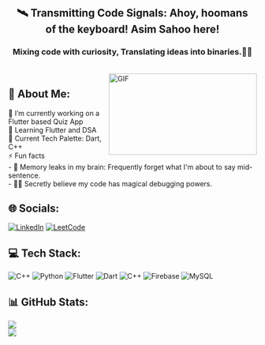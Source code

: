 <h2 align="center">🛰 Transmitting Code Signals: Ahoy, hoomans of the keyboard! Asim Sahoo here!</h1>
<h3 align="center">Mixing code with curiosity, Translating ideas into binaries.🧑‍💻</h3><br>
<img align="right" alt="GIF" src="https://media.giphy.com/media/13HgwGsXF0aiGY/giphy.gif" width="300" height="165" />

## 💫 About Me:
🔭 I’m currently working on a Flutter based Quiz App <br>🌱 Learning Flutter and DSA<br>🌈 Current Tech Palette: Dart, C++<br>⚡ Fun facts<br>- 🧠 Memory leaks in my brain: Frequently forget what I'm about to say mid-sentence.<br>- 🧙‍♂ Secretly believe my code has magical debugging powers.<br>

## 🌐 Socials:
[![LinkedIn](https://img.shields.io/badge/LinkedIn-%230077B5.svg?logo=linkedin&logoColor=white)](https://linkedin.com/in/asimsahoo) 
[![LeetCode](https://img.shields.io/badge/LeetCode-000000?&logo=LeetCode&logoColor=white)](https://leetcode.com/asimsahoo/) 

## 💻 Tech Stack:
![C++](https://img.shields.io/badge/c++-%2300599C.svg?style=flat&logo=c%2B%2B&logoColor=white) ![Python](https://img.shields.io/badge/python-3670A0?style=flat&logo=python&logoColor=ffdd54) ![Flutter](https://img.shields.io/badge/Flutter-%2302569B.svg?style=flat&logo=Flutter&logoColor=white) ![Dart](https://img.shields.io/badge/dart-%230175C2.svg?style=flat&logo=dart&logoColor=white) ![C++](https://img.shields.io/badge/c++-%2300599C.svg?style=flat&logo=c%2B%2B&logoColor=white) ![Firebase](https://img.shields.io/badge/firebase-%23039BE5.svg?style=flat&logo=firebase) ![MySQL](https://img.shields.io/badge/mysql-%2300000f.svg?style=flat&logo=mysql&logoColor=white)

## 📊 GitHub Stats:
![](https://github-readme-stats.vercel.app/api?username=asim-sahoo&theme=radical&hide_border=true&include_all_commits=true&count_private=false)<br>
![](https://github-readme-stats.vercel.app/api/top-langs/?username=asim-sahoo&theme=radical&hide_border=true&include_all_commits=true&count_private=false&layout=compact)
